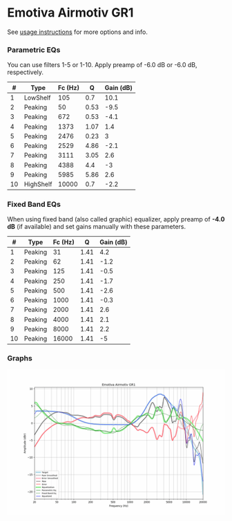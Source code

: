 # Emotiva Airmotiv GR1
See [usage instructions](https://github.com/jaakkopasanen/AutoEq#usage) for more options and info.

### Parametric EQs
You can use filters 1-5 or 1-10. Apply preamp of -6.0 dB or -6.0 dB, respectively.

|   # | Type      |   Fc (Hz) |    Q |   Gain (dB) |
|-----|-----------|-----------|------|-------------|
|   1 | LowShelf  |       105 | 0.7  |        10.1 |
|   2 | Peaking   |        50 | 0.53 |        -9.5 |
|   3 | Peaking   |       672 | 0.53 |        -4.1 |
|   4 | Peaking   |      1373 | 1.07 |         1.4 |
|   5 | Peaking   |      2476 | 0.23 |         3   |
|   6 | Peaking   |      2529 | 4.86 |        -2.1 |
|   7 | Peaking   |      3111 | 3.05 |         2.6 |
|   8 | Peaking   |      4388 | 4.4  |        -3   |
|   9 | Peaking   |      5985 | 5.86 |         2.6 |
|  10 | HighShelf |     10000 | 0.7  |        -2.2 |

### Fixed Band EQs
When using fixed band (also called graphic) equalizer, apply preamp of **-4.0 dB** (if available) and set gains manually with these parameters.

|   # | Type    |   Fc (Hz) |    Q |   Gain (dB) |
|-----|---------|-----------|------|-------------|
|   1 | Peaking |        31 | 1.41 |         4.2 |
|   2 | Peaking |        62 | 1.41 |        -1.2 |
|   3 | Peaking |       125 | 1.41 |        -0.5 |
|   4 | Peaking |       250 | 1.41 |        -1.7 |
|   5 | Peaking |       500 | 1.41 |        -2.6 |
|   6 | Peaking |      1000 | 1.41 |        -0.3 |
|   7 | Peaking |      2000 | 1.41 |         2.6 |
|   8 | Peaking |      4000 | 1.41 |         2.1 |
|   9 | Peaking |      8000 | 1.41 |         2.2 |
|  10 | Peaking |     16000 | 1.41 |        -5   |

### Graphs
![](./Emotiva%20Airmotiv%20GR1.png)
